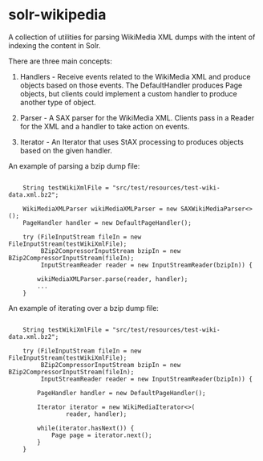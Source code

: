 solr-wikipedia
==============

A collection of utilities for parsing WikiMedia XML dumps with the intent of indexing
the content in Solr.

There are three main concepts:
1. Handlers - Receive events related to the WikiMedia XML and produce objects 
based on those events. The DefaultHandler produces Page objects, but clients
could implement a custom handler to produce another type of object.

2. Parser - A SAX parser for the WikiMedia XML. Clients pass in a Reader for
the XML and a handler to take action on events.

3. Iterator - An Iterator that uses StAX processing to produces objects based
on the given handler.

An example of parsing a bzip dump file:
<pre><code>
    String testWikiXmlFile = "src/test/resources/test-wiki-data.xml.bz2";
    
    WikiMediaXMLParser<Page> wikiMediaXMLParser = new SAXWikiMediaParser<>();
    PageHandler<Page> handler = new DefaultPageHandler();

    try (FileInputStream fileIn = new FileInputStream(testWikiXmlFile);
         BZip2CompressorInputStream bzipIn = new BZip2CompressorInputStream(fileIn);
         InputStreamReader reader = new InputStreamReader(bzipIn)) {

        wikiMediaXMLParser.parse(reader, handler);
        ...
    }
</code></pre>

An example of iterating over a bzip dump file:
<pre><code>
    String testWikiXmlFile = "src/test/resources/test-wiki-data.xml.bz2";
    
    try (FileInputStream fileIn = new FileInputStream(testWikiXmlFile);
         BZip2CompressorInputStream bzipIn = new BZip2CompressorInputStream(fileIn);
         InputStreamReader reader = new InputStreamReader(bzipIn)) {

        PageHandler<Page> handler = new DefaultPageHandler();

        Iterator<Page> iterator = new WikiMediaIterator<>(
                reader, handler);

        while(iterator.hasNext()) {
            Page page = iterator.next();
        }
    }
</code></pre>
